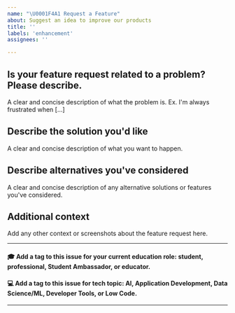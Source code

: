 ```yaml
---
name: "\U0001F4A1 Request a Feature"
about: Suggest an idea to improve our products
title: ''
labels: 'enhancement'
assignees: ''

---
```


## Is your feature request related to a problem? Please describe.
A clear and concise description of what the problem is. Ex. I'm always frustrated when [...]

## Describe the solution you'd like
A clear and concise description of what you want to happen.

## Describe alternatives you've considered
A clear and concise description of any alternative solutions or features you've considered.

## Additional context
Add any other context or screenshots about the feature request here.

***

#### 🎓 Add a tag to this issue for your current education role: **student**, **professional**, **Student Ambassador**, or **educator**.

#### 💻 Add a tag to this issue for tech topic: **AI**, **Application Development**, **Data Science/ML**, **Developer Tools**, or **Low Code**.

***
